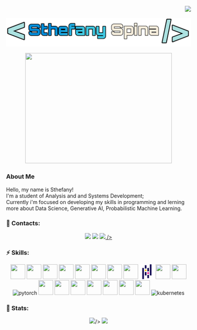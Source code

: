 <p align="right">
  <a href="https://visitorbadge.io/status?path=https%3A%2F%2Fgithub.com%2Fsthefanyspina"><img src="https://api.visitorbadge.io/api/visitors?path=https%3A%2F%2Fgithub.com%2Fsthefanyspina&style=for-the-badge&color=4D4577&logoColor=5AB2FF&logo=undefine"/></a>
</p>

<p align="center"><img src="https://github.com/sthefanyspina/sthefanyspina/blob/main/src/Picsart_24-05-15_14-48-19-560.png" width="600" /></p>

<p align="center"><img src="https://camo.githubusercontent.com/3d9ef72111f57a8c333f2d42a3cf14280024312c295f4b343cbc0da59005a9e0/68747470733a2f2f63646e2e6472696262626c652e636f6d2f75736572732f3333313236352f73637265656e73686f74732f323534323538372f676162692d642e676966" width="400" height="300"  /></p>

### About Me
<p>Hello, my name is Sthefany! </br>
I'm a student of Analysis and and Systems Development; </br>
Currently i'm focused on developing my skills in programming and lerning more about Data Science, Generative AI, Probabilistic Machine Learning.<p/>
  
### 💬 Contacts:
<div align="center" >
<a href="https://www.linkedin.com/in/sthefany-spina-02bb11202" target="_blank"><img loading="lazy" src="https://img.shields.io/badge/linkedin-5AB2FF?style=for-the-badge&logoColor=FFF9D0&logo=linkedin"/></a> 
<a href = "mailto:sthefanyspina@gmail.com"><img loading="lazy" src="https://img.shields.io/badge/Gmail-5AB2FF?style=for-the-badge&logo=gmail&logoColor=FFF9D0" target="_blank"></a>
<a href="https://twitter.com/" target="blank"><img loading="lazy" src=<img src="https://img.shields.io/badge/twitter-5AB2FF?style=for-the-badge&logoColor=FFF9D0&logo=twitter"/> /></a>
</div>

### ⚡ Skills:
<div align="center">
  <img loading="lazy" src="https://cdn.jsdelivr.net/gh/devicons/devicon/icons/html5/html5-plain-wordmark.svg" width="40" height="40"/>
  <img loading="lazy" src="https://cdn.jsdelivr.net/gh/devicons/devicon/icons/css3/css3-plain-wordmark.svg" width="40" height="40"/>
  <img loading="lazy" src="https://cdn.jsdelivr.net/gh/devicons/devicon/icons/javascript/javascript-plain.svg" width="40" height="40"/>
  <img loading="lazy" src="https://cdn.jsdelivr.net/gh/devicons/devicon/icons/typescript/typescript-plain.svg" width="40" height="40"/>
  <img loading="lazy" src="https://cdn.jsdelivr.net/gh/devicons/devicon/icons/php/php-plain.svg" width="40" height="40"/>
  <img loading="lazy" src="https://cdn.jsdelivr.net/gh/devicons/devicon/icons/java/java-original.svg" width="40" height="40"/>
  <img loading="lazy" src="https://cdn.jsdelivr.net/gh/devicons/devicon/icons/python/python-original.svg" width="40" height="40"/>
  <img src="https://img.shields.io/badge/flask-393359?logo=flask&style=for-the-badge&logoColor=F2F2F2" width="40" height="40"/>
  <img loading="lazy" src= "https://raw.githubusercontent.com/devicons/devicon/2ae2a900d2f041da66e950e4d48052658d850630/icons/pandas/pandas-original.svg" width="40" height="40"/>
  <img loading="lazy" src="https://upload.wikimedia.org/wikipedia/commons/0/05/Scikit_learn_logo_small.svg" width="40" height="40"/>
  <img loading="lazy" src="https://www.vectorlogo.zone/logos/tensorflow/tensorflow-icon.svg" width="40" height="40"/>
  <img src="https://www.vectorlogo.zone/logos/pytorch/pytorch-icon.svg" alt="pytorch" width="40" height="40"/>
  <img loading="lazy" src="https://www.r-project.org/logo/Rlogo.svg" width="40" height="40"/>
  <img loading="lazy" src="https://cdn.jsdelivr.net/gh/devicons/devicon/icons/mongodb/mongodb-plain-wordmark.svg" width="40" height="40"/>
  <img loading="lazy" src="https://cdn.jsdelivr.net/gh/devicons/devicon/icons/mysql/mysql-plain-wordmark.svg" width="40" height="40"/>
  <img loading="lazy" src= "https://www.svgrepo.com/show/303229/microsoft-sql-server-logo.svg" width="40" height="40"/>
  <img loading="lazy" src="https://cdn.jsdelivr.net/gh/devicons/devicon/icons/postgresql/postgresql-plain.svg" width="40" height="40"/>
  <img loading="lazy" src="https://cdn.jsdelivr.net/gh/devicons/devicon/icons/git/git-original.svg" width="40" height="40"/>
   <img loading="lazy" src="https://cdn.jsdelivr.net/gh/devicons/devicon/icons/docker/docker-original.svg" width="40" height="40"/>
  <img src="https://www.vectorlogo.zone/logos/kubernetes/kubernetes-icon.svg" alt="kubernetes" width="40" height="40"/>

  </div>

### 🔭 Stats:
<div align="center">
  <p align="center"><img src="https://github-readme-stats.vercel.app/api/?username=sthefanyspina&style=for-the-badge&title_color=A0DEFF&text_color=41444B&bg_color=5AB2FF&border_color=121111&show_icons=true&icon_color=FFF9D0&rank_icon=github"/>/>
  <img src="https://github-readme-stats.vercel.app/api/top-langs/?username=sthefanyspina&style=for-the-badge&title_color=A0DEFF&text_color=41444B&bg_color=5AB2FF&border_color=121111&show_icons=true&icon_color=FFF9D0&rank_icon=github"/></p>
</div>
